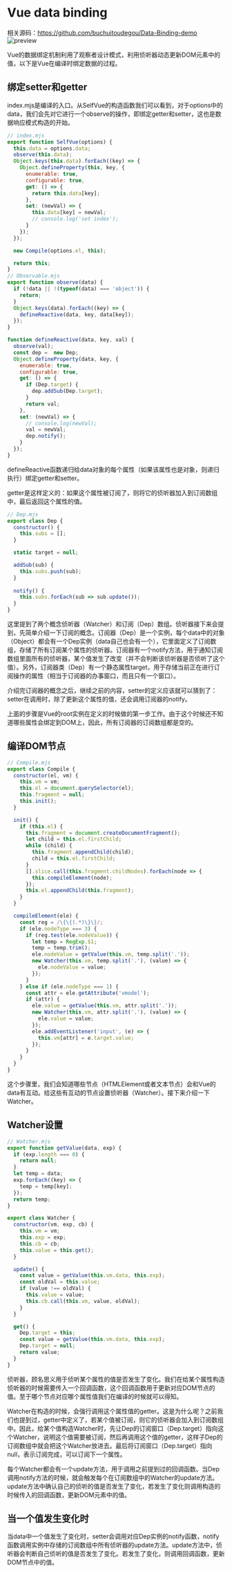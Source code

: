 # Vue data binding
相关源码：https://github.com/buchuitoudegou/Data-Binding-demo
![preview](https://github.com/buchuitoudegou/Note/raw/master/snapshot/Data%2Bbinding.jpg)

Vue的数据绑定机制利用了观察者设计模式，利用侦听器动态更新DOM元素中的值，以下是Vue在编译时绑定数据的过程。

## 绑定setter和getter
index.mjs是编译的入口。从SelfVue的构造函数我们可以看到，对于options中的data，我们会先对它进行一个observe的操作，即绑定getter和setter，这也是数据响应模式构造的开始。
```js
// index.mjs
export function SelfVue(options) {
  this.data = options.data;
  observe(this.data);
  Object.keys(this.data).forEach((key) => {
    Object.defineProperty(this, key, {
      enumerable: true,
      configurable: true,
      get: () => {
        return this.data[key];
      },
      set: (newVal) => {
        this.data[key] = newVal;
        // console.log('set index');
      }
    });
  });

  new Compile(options.el, this);

  return this;
}
// Observable.mjs
export function observe(data) {
  if (!data || !(typeof(data) === 'object')) {
    return;
  }
  Object.keys(data).forEach((key) => {
    defineReactive(data, key, data[key]);
  });
}

function defineReactive(data, key, val) {
  observe(val);
  const dep =  new Dep;
  Object.defineProperty(data, key, {
    enumerable: true,
    configurable: true,
    get: () => {
      if (Dep.target) {
        dep.addSub(Dep.target);
      }
      return val;
    },
    set: (newVal) => {
      // console.log(newVal);
      val = newVal;
      dep.notify();
    }
  });
}
```
defineReactive函数递归给data对象的每个属性（如果该属性也是对象，则递归执行）绑定getter和setter。

getter是这样定义的：如果这个属性被订阅了，则将它的侦听器加入到订阅数组中，最后返回这个属性的值。

```js
// Dep.mjs
export class Dep {
  constructor() {
    this.subs = [];
  }

  static target = null;

  addSub(sub) {
    this.subs.push(sub);
  }
  
  notify() {
    this.subs.forEach(sub => sub.update());
  }
}
```
这里提到了两个概念侦听器（Watcher）和订阅（Dep）数组。侦听器接下来会提到，先简单介绍一下订阅的概念。订阅器（Dep）是一个实例，每个data中的对象（Object）都会有一个Dep实例（data自己也会有一个），它里面定义了订阅数组，存储了所有订阅某个属性的侦听器。订阅器有一个notify方法，用于通知订阅数组里面所有的侦听器，某个值发生了改变（并不会判断该侦听器是否侦听了这个值）。另外，订阅器类（Dep）有一个静态属性target，用于存储当前正在进行订阅操作的属性（相当于订阅器的办事窗口，而且只有一个窗口）。

介绍完订阅器的概念之后，继续之前的内容，setter的定义应该就可以猜到了：setter在调用时，除了更新这个属性的值，还会调用订阅器的notify。

上面的步骤是Vue的root实例在定义的时候做的第一步工作。由于这个时候还不知道哪些属性会绑定到DOM上，因此，所有订阅器的订阅数组都是空的。

## 编译DOM节点
```js
// Compile.mjs
export class Compile {
  constructor(el, vm) {
    this.vm = vm;
    this.el = document.querySelector(el);
    this.fragment = null;
    this.init();
  }

  init() {
    if (this.el) {
      this.fragment = document.createDocumentFragment();
      let child = this.el.firstChild;
      while (child) {
        this.fragment.appendChild(child);
        child = this.el.firstChild;
      }
      [].slice.call(this.fragment.childNodes).forEach(node => {
        this.compileElement(node);
      });
      this.el.appendChild(this.fragment);
    }
  }

  compileElement(ele) {
    const reg = /\{\{(.*)\}\}/;
    if (ele.nodeType === 3) {
      if (reg.test(ele.nodeValue)) {
        let temp = RegExp.$1;
        temp = temp.trim();
        ele.nodeValue = getValue(this.vm, temp.split('.'));
        new Watcher(this.vm, temp.split('.'), (value) => {
          ele.nodeValue = value;
        });
      }
    } else if (ele.nodeType === 1) {
      const attr = ele.getAttribute('vmodel');
      if (attr) {
        ele.value = getValue(this.vm, attr.split('.'));
        new Watcher(this.vm, attr.split('.'), (value) => {
          ele.value = value;
        });
        ele.addEventListener('input', (e) => {
          this.vm[attr] = e.target.value;
        });
      }
    }
  }
}
```

这个步骤里，我们会知道哪些节点（HTMLElement或者文本节点）会和Vue的data有互动。给这些有互动的节点设置侦听器（Watcher）。接下来介绍一下Watcher。

## Watcher设置
```js
// Watcher.mjs
export function getValue(data, exp) {
  if (exp.length === 0) {
    return null;
  }
  let temp = data;
  exp.forEach((key) => {
    temp = temp[key];
  });
  return temp;
}

export class Watcher {
  constructor(vm, exp, cb) {
    this.vm = vm;
    this.exp = exp;
    this.cb = cb;
    this.value = this.get();
  }

  update() {
    const value = getValue(this.vm.data, this.exp);
    const oldVal = this.value;
    if (value !== oldVal) {
      this.value = value;
      this.cb.call(this.vm, value, oldVal);
    }
  }

  get() {
    Dep.target = this;
    const value = getValue(this.vm.data, this.exp);
    Dep.target = null;
    return value;
  }
}
```
侦听器，顾名思义用于侦听某个属性的值是否发生了变化。我们在给某个属性构造侦听器的时候需要传入一个回调函数，这个回调函数用于更新对应DOM节点的值。至于哪个节点对应哪个属性值我们在编译的时候就可以得知。

Watcher在构造的时候，会强行调用这个属性值的getter。这是为什么呢？之前我们也提到过，getter中定义了，若某个值被订阅，则它的侦听器会加入到订阅数组中。因此，给某个值构造Watcher时，先让Dep的订阅窗口（Dep.target）指向这个Watcher，说明这个值需要被订阅，然后再调用这个值的getter，这样子Dep的订阅数组中就会把这个Watcher放进去。最后将订阅窗口（Dep.target）指向null，表示订阅完成，可以订阅下一个属性。

每个Watcher都会有一个update方法，用于调用之前提到过的回调函数。当Dep调用notify方法的时候，就会触发每个在订阅数组中的Watcher的update方法。update方法中确认自己的侦听的值是否发生了变化，若发生了变化则调用构造的时候传入的回调函数，更新DOM元素中的值。

## 当一个值发生变化时
当data中一个值发生了变化时，setter会调用对应Dep实例的notify函数，notify函数调用实例中存储的订阅数组中所有侦听器的update方法。update方法中，侦听器会判断自己侦听的值是否发生了变化。若发生了变化，则调用回调函数，更新DOM节点中的值。
